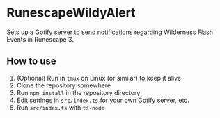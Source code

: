 # RunescapeWildyAlert

Sets up a Gotify server to send notifications regarding Wilderness Flash Events in Runescape 3.

## How to use

1. (Optional) Run in `tmux` on Linux (or similar) to keep it alive
1. Clone the repository somewhere
1. Run `npm install` in the repository directory
1. Edit settings in `src/index.ts` for your own Gotify server, etc.
1. Run `src/index.ts` with `ts-node`
